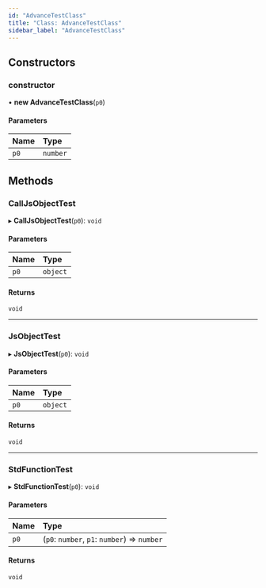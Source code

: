 ```yaml
---
id: "AdvanceTestClass"
title: "Class: AdvanceTestClass"
sidebar_label: "AdvanceTestClass"
---
```


## Constructors

### constructor

• **new AdvanceTestClass**(`p0`)

#### Parameters

| Name | Type |
| :------ | :------ |
| `p0` | `number` |

## Methods

### CallJsObjectTest

▸ **CallJsObjectTest**(`p0`): `void`

#### Parameters

| Name | Type |
| :------ | :------ |
| `p0` | `object` |

#### Returns

`void`

___

### JsObjectTest

▸ **JsObjectTest**(`p0`): `void`

#### Parameters

| Name | Type |
| :------ | :------ |
| `p0` | `object` |

#### Returns

`void`

___

### StdFunctionTest

▸ **StdFunctionTest**(`p0`): `void`

#### Parameters

| Name | Type |
| :------ | :------ |
| `p0` | (`p0`: `number`, `p1`: `number`) => `number` |

#### Returns

`void`
